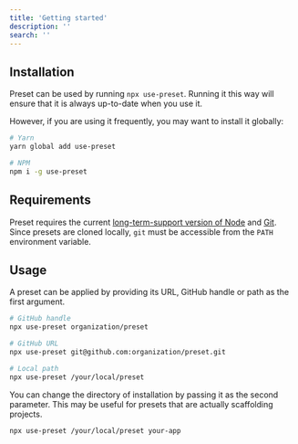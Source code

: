 ```yaml
---
title: 'Getting started'
description: ''
search: ''
---
```


## Installation

Preset can be used by running `npx use-preset`. Running it this way will ensure that it is always up-to-date when you use it.

However, if you are using it frequently, you may want to install it globally:

```bash
# Yarn
yarn global add use-preset

# NPM
npm i -g use-preset
```

## Requirements

Preset requires the current [long-term-support version of Node](https://nodejs.org/en/download/) and [Git](https://git-scm.com/downloads). Since presets are cloned locally, `git` must be accessible from the `PATH` environment variable.

## Usage

A preset can be applied by providing its URL, GitHub handle or path as the first argument.

```bash
# GitHub handle
npx use-preset organization/preset

# GitHub URL
npx use-preset git@github.com:organization/preset.git

# Local path
npx use-preset /your/local/preset
```

You can change the directory of installation by passing it as the second parameter. This may be useful for presets that are actually scaffolding projects.

```bash
npx use-preset /your/local/preset your-app
```
